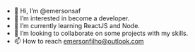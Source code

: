 - 👋 Hi, I’m @emersonsaf
- 👀 I’m interested in become a developer.
- 🌱 I’m currently learning ReactJS and Node.
- 💞️ I’m looking to collaborate on some projects with my skills.
- 📫 How to reach emersonfilho@outlook.com
